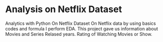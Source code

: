 # Analysis on Netflix Dataset
Analytics with Python On Netflix Dataset
On Netflix data by using basics codes and formula I perform EDA.
This project gave us information about Movies and Series Relased years.
Rating of Watching Movies or Show.
